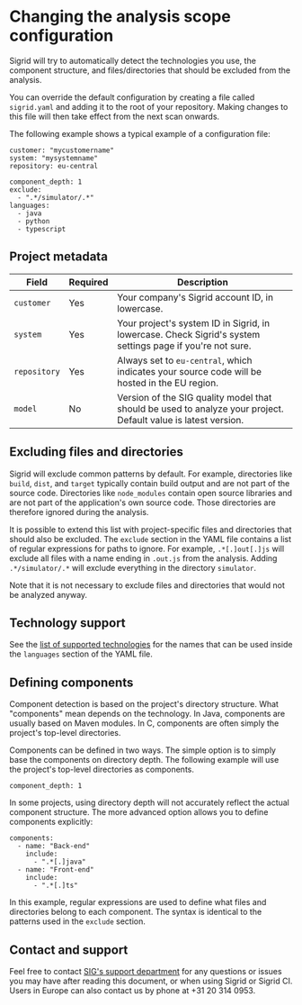Changing the analysis scope configuration
=========================================

Sigrid will try to automatically detect the technologies you use, the component structure, and files/directories that should be excluded from the analysis. 

You can override the default configuration by creating a file called `sigrid.yaml` and adding it to the root of your repository. Making changes to this file will then take effect from the next scan onwards.

The following example shows a typical example of a configuration file:

```
customer: "mycustomername"
system: "mysystemname"
repository: eu-central

component_depth: 1
exclude:
  - ".*/simulator/.*"
languages:
  - java
  - python
  - typescript
```

## Project metadata

| Field        | Required | Description                                                                                                    |
|--------------|----------|----------------------------------------------------------------------------------------------------------------|
| `customer`   | Yes      | Your company's Sigrid account ID, in lowercase.                                                                |
| `system`     | Yes      | Your project's system ID in Sigrid, in lowercase. Check Sigrid's system settings page if you're not sure.      |
| `repository` | Yes      | Always set to `eu-central`, which indicates your source code will be hosted in the EU region.                  |
| `model`      | No       | Version of the SIG quality model that should be used to analyze your project. Default value is latest version. |

## Excluding files and directories

Sigrid will exclude common patterns by default. For example, directories like `build`, `dist`, and `target` typically contain build output and are not part of the source code. Directories like `node_modules` contain open source libraries and are not part of the application's own source code. Those directories are therefore ignored during the analysis.

It is possible to extend this list with project-specific files and directories that should also be excluded. The `exclude` section in the YAML file contains a list of regular expressions for paths to ignore. For example, `.*[.]out[.]js` will exclude all files with a name ending in `.out.js` from the analysis. Adding `.*/simulator/.*` will exclude everything in the directory `simulator`.

Note that it is not necessary to exclude files and directories that would not be analyzed anyway. 

## Technology support

See the [list of supported technologies](technology-support.md) for the names that can be used inside the `languages` section of the YAML file.

## Defining components

Component detection is based on the project's directory structure. What "components" mean depends on the technology. In Java, components are usually based on Maven modules. In C, components are often simply the project's top-level directories.

Components can be defined in two ways. The simple option is to simply base the components on directory depth. The following example will use the project's top-level directories as components.

    component_depth: 1
    
In some projects, using directory depth will not accurately reflect the actual component structure. The more advanced option allows you to define components explicitly:

    components:
      - name: "Back-end"
        include:
          - ".*[.]java"
      - name: "Front-end"
        include:
          - ".*[.]ts"
          
In this example, regular expressions are used to define what files and directories belong to each component. The syntax is identical to the patterns used in the `exclude` section.

## Contact and support

Feel free to contact [SIG's support department](mailto:support@softwareimprovementgroup.com) for any questions or issues you may have after reading this document, or when using Sigrid or Sigrid CI. Users in Europe can also contact us by phone at +31 20 314 0953.
